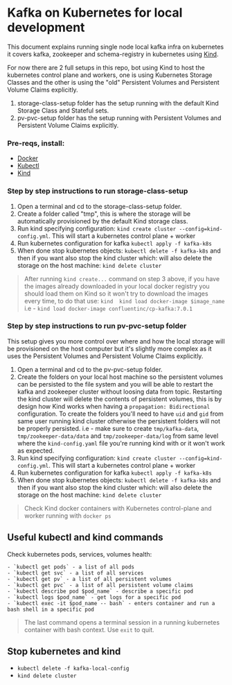 # Kafka on Kubernetes for local development

This document explains running single node local kafka infra on kubernetes it covers kafka, zookeeper and
schema-registry in kubernetes using [Kind](https://kind.sigs.k8s.io/).

For now there are 2 full setups in this repo, bot using Kind to host the kubernetes control plane and workers, one is
using Kubernetes Storage Classes and the other is using the "old" Persistent Volumes and Persistent Volume Claims
explicitly.

1. storage-class-setup folder has the setup running with the default Kind Storage Class and Stateful sets.
2. pv-pvc-setup folder has the setup running with Persistent Volumes and Persistent Volume Claims explicitly.

### Pre-reqs, install:

- [Docker](https://docs.docker.com/get-docker/)
- [Kubectl](https://kubernetes.io/docs/tasks/tools/#kubectl)
- [Kind](https://kind.sigs.k8s.io/)

### Step by step instructions to run storage-class-setup

1. Open a terminal and cd to the storage-class-setup folder.
2. Create a folder called "tmp", this is where the storage will be automatically provisioned by the default Kind storage
   class.
3. Run kind specifying configuration: `kind create cluster --config=kind-config.yml`. This will start a kubernetes
   control plane + worker
4. Run kubernetes configuration for kafka `kubectl apply -f kafka-k8s`
5. When done stop kubernetes objects: `kubectl delete -f kafka-k8s` and then if you want also stop the kind cluster
   which:
   will also delete the storage on the host machine: `kind delete cluster`

> After running `kind create...` command on step 3 above, if you have the images already downloaded in your local docker
> registry you should load them on Kind so it won't try to download the images every time, to do that use: 
> `kind  kind load docker-image $image_name` i.e - `kind load docker-image confluentinc/cp-kafka:7.0.1`

### Step by step instructions to run pv-pvc-setup folder

This setup gives you more control over where and how the local storage will be provisioned on the host computer but it's
slightly more complex as it uses the Persistent Volumes and Persistent Volume Claims explicitly.

1. Open a terminal and cd to the pv-pvc-setup folder.
2. Create the folders on your local host machine so the persistent volumes can be persisted to the file system and you
   will be able to restart the kafka and zookeeper cluster without loosing data from topic. Restarting the kind cluster
   will delete the contents of persistent volumes, this is by design how Kind works when having
   a `propagation: Bidirectional` configuration. To create the folders you'll need to have `uid` and `gid` from same
   user running kind cluster otherwise the persistent folders will not be properly persisted. i.e - make sure to
   create `tmp/kafka-data`, `tmp/zookeeper-data/data` and `tmp/zookeeper-data/log`
   from same level where the `kind-config.yaml` file you're running kind with or it won't work as expected.
3. Run kind specifying configuration: `kind create cluster --config=kind-config.yml`. This will start a kubernetes
   control plane + worker
4. Run kubernetes configuration for kafka `kubectl apply -f kafka-k8s`
5. When done stop kubernetes objects: `kubectl delete -f kafka-k8s` and then if you want also stop the kind cluster
   which:
   will also delete the storage on the host machine: `kind delete cluster`

> Check Kind docker containers with Kubernetes control-plane and worker running with `docker ps`

## Useful kubectl and kind commands

Check kubernetes pods, services, volumes health:

    - `kubectl get pods` - a list of all pods
    - `kubectl get svc` - a list of all services
    - `kubectl get pv` - a list of all persistent volumes
    - `kubectl get pvc` - a list of all persistent volume claims
    - `kubectl describe pod $pod_name` - describe a specific pod
    - `kubectl logs $pod_name` - get logs for a specific pod
    - `kubectl exec -it $pod_name -- bash` - enters container and run a bash shell in a specific pod

> The last command opens a terminal session in a running kubernetes container with bash context. Use `exit` to quit.

## Stop kubernetes and kind

- `kubectl delete -f kafka-local-config`
- `kind delete cluster`
